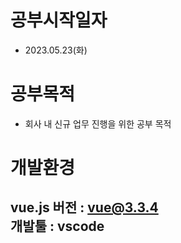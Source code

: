 # 공부시작일자
- 2023.05.23(화)
# 공부목적
- 회사 내 신규 업무 진행을 위한 공부 목적
# 개발환경<br/>
vue.js 버전 : vue@3.3.4<br/>
개발툴 : vscode
---------------------------------